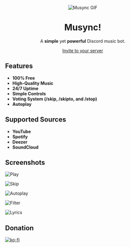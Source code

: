 <p align="center">
  <img src="https://i.ibb.co/xG3SPVH/discord-avatar-128-WRY9-F.gif" alt="Musync GIF" />
</p>

<h1 align="center">Musync!</h1>

<p align="center">
  A <strong>simple</strong> yet <strong>powerful</strong> Discord music bot.
</p>

<div align="center">

[Invite to your server](https://discord.com/oauth2/authorize?client_id=1182507989576458352&permissions=3173376&scope=applications.commands+bot)

</div>

## Features
- **100% Free**
- **High-Quality Music**
- **24/7 Uptime**
- **Simple Controls**
- **Voting System (/skip, /skipto, and /stop)**
- **Autoplay**

## Supported Sources
- **YouTube**
- **Spotify**
- **Deezer**
- **SoundCloud**

## Screenshots
![Play](https://i.ibb.co/f83SnTN/Screenshot-2024-01-07-045801.png)

![Skip](https://i.ibb.co/s21Lxz0/Screenshot-2023-12-14-083151.png)

![Autoplay](https://i.ibb.co/Sns0Tb4/Screenshot-2024-01-07-045831.png)

![Filter](https://i.ibb.co/C7YT9Rk/Screenshot-2024-01-07-045815.png)

![Lyrics](https://i.ibb.co/wpHYNB1/Screenshot-2023-12-23-084414.png)

## Donation
[![ko-fi](https://ko-fi.com/img/githubbutton_sm.svg)](https://ko-fi.com/O4O1QRSMK)
